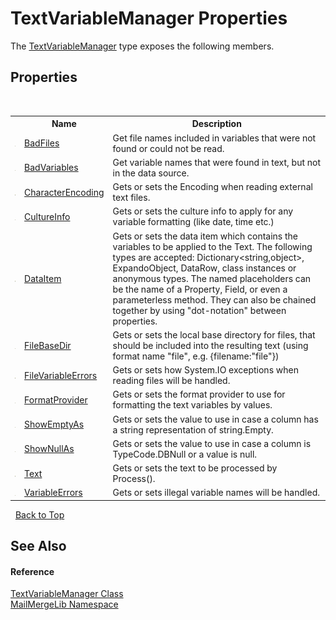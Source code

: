 # TextVariableManager Properties
 

The <a href="d38e8275-4359-1016-4792-c8c3c8e8a6b5">TextVariableManager</a> type exposes the following members.


## Properties
&nbsp;<table><tr><th></th><th>Name</th><th>Description</th></tr><tr><td>![Public property](media/pubproperty.gif "Public property")</td><td><a href="dd7d9ed6-a8be-9997-48d8-5d5081cb35f7">BadFiles</a></td><td>
Get file names included in variables that were not found or could not be read.</td></tr><tr><td>![Public property](media/pubproperty.gif "Public property")</td><td><a href="c0e8cfc0-8bf1-8c58-2392-410b62883b90">BadVariables</a></td><td>
Get variable names that were found in text, but not in the data source.</td></tr><tr><td>![Public property](media/pubproperty.gif "Public property")</td><td><a href="6b724dce-7fa4-5b31-9ad3-a70816ae358a">CharacterEncoding</a></td><td>
Gets or sets the Encoding when reading external text files.</td></tr><tr><td>![Public property](media/pubproperty.gif "Public property")</td><td><a href="c5652aeb-523a-11a9-71f4-9bc90320b0ef">CultureInfo</a></td><td>
Gets or sets the culture info to apply for any variable formatting (like date, time etc.)</td></tr><tr><td>![Public property](media/pubproperty.gif "Public property")</td><td><a href="058f3aef-0fda-0661-999f-b90c205c7cfb">DataItem</a></td><td>
Gets or sets the data item which contains the variables to be applied to the Text. The following types are accepted: Dictionary<string,object>, ExpandoObject, DataRow, class instances or anonymous types. The named placeholders can be the name of a Property, Field, or even a parameterless method. They can also be chained together by using "dot-notation" between properties.</td></tr><tr><td>![Public property](media/pubproperty.gif "Public property")</td><td><a href="0a936db2-dc62-909f-a703-b3b7cca97ea1">FileBaseDir</a></td><td>
Gets or sets the local base directory for files, that should be included into the resulting text (using format name "file", e.g. {filename:"file"})</td></tr><tr><td>![Public property](media/pubproperty.gif "Public property")</td><td><a href="7082fbef-8d6b-04d1-3e22-969661a7981d">FileVariableErrors</a></td><td>
Gets or sets how System.IO exceptions when reading files will be handled.</td></tr><tr><td>![Public property](media/pubproperty.gif "Public property")</td><td><a href="99dfcdae-84af-f257-3eeb-69f684afa465">FormatProvider</a></td><td>
Gets or sets the format provider to use for formatting the text variables by values.</td></tr><tr><td>![Public property](media/pubproperty.gif "Public property")</td><td><a href="915503cb-6d59-f21f-9d9d-2279e14dffa8">ShowEmptyAs</a></td><td>
Gets or sets the value to use in case a column has a string representation of string.Empty.</td></tr><tr><td>![Public property](media/pubproperty.gif "Public property")</td><td><a href="dd2b1878-004a-8e8b-537d-ed833f93be19">ShowNullAs</a></td><td>
Gets or sets the value to use in case a column is TypeCode.DBNull or a value is null.</td></tr><tr><td>![Public property](media/pubproperty.gif "Public property")</td><td><a href="d52caf2d-9437-31f2-5e58-171a2e1ff1a9">Text</a></td><td>
Gets or sets the text to be processed by Process().</td></tr><tr><td>![Public property](media/pubproperty.gif "Public property")</td><td><a href="73c6271f-c52b-9e60-5707-4e374d85cf8c">VariableErrors</a></td><td>
Gets or sets illegal variable names will be handled.</td></tr></table>&nbsp;
<a href="#textvariablemanager-properties">Back to Top</a>

## See Also


#### Reference
<a href="d38e8275-4359-1016-4792-c8c3c8e8a6b5">TextVariableManager Class</a><br /><a href="31c6ebbe-d683-7561-7308-5a5ee1f76bf5">MailMergeLib Namespace</a><br />